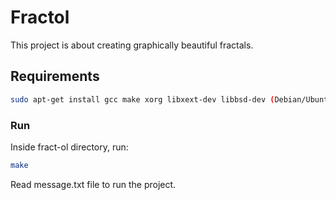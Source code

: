# Fractol

This project is about creating graphically beautiful fractals.

## Requirements
```bash
sudo apt-get install gcc make xorg libxext-dev libbsd-dev (Debian/Ubuntu)

```

### Run

Inside fract-ol directory, run:
```bash
make
```
Read message.txt file to run the project.
